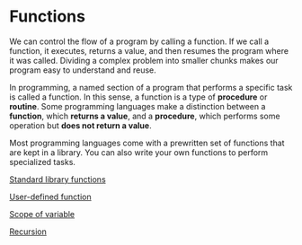 # Functions

We can control the flow of a program by calling a function. If we  call a function, it executes, returns a value, and then resumes the program where it was called. Dividing a complex problem into smaller chunks makes our program easy to understand and reuse.

In programming, a named section of a program that performs a specific task is called a function. In this sense, a function is a type of **procedure** or **routine**. Some programming languages make a distinction between a **function**, which **returns a value**, and a **procedure**, which performs some operation but **does not return a value**.

Most programming languages come with a prewritten set of functions that are kept in a library. You can also write your own functions to perform specialized tasks.

[Standard library functions](Functions%20ff0f4eee687c453ebe8c4d9f6cff3c1e/Standard%20library%20functions%203fd75ffe6bf94a8da2fa773b473cc43e.md)

[User-defined function](Functions%20ff0f4eee687c453ebe8c4d9f6cff3c1e/User-defined%20function%2016fc211b183a4d8f8a370ebbcfb57fe8.md)

[Scope of variable](Functions%20ff0f4eee687c453ebe8c4d9f6cff3c1e/Scope%20of%20variable%20a69116b049fc4fc9b8cccc1dfff83ba0.md)

[Recursion](Functions%20ff0f4eee687c453ebe8c4d9f6cff3c1e/Recursion%20f0f1fbf6bebd4046b14d0a62d2a2b8c2.md)
